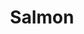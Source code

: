 ---
layout: item
title: Salmon
item-id: 329
datatable: true
id: 329
name: "Salmon"
monsters:
  - id: 7989
    name: "Ogress Warrior"
    combat_level: 82
    wiki_url: "https://oldschool.runescape.wiki/w/Ogress_Warrior"
    drops:
      - quantity: "1-3"
        noted: false
        rarity: 0.05
    image: "https://oldschool.runescape.wiki/images/4/40/Ogress_Warrior.png?7143b"
  - id: 7991
    name: "Ogress Shaman"
    combat_level: 82
    wiki_url: "https://oldschool.runescape.wiki/w/Ogress_Shaman"
    drops:
      - quantity: "1-3"
        noted: false
        rarity: 0.05
    image: "https://oldschool.runescape.wiki/images/5/52/Ogress_Shaman.png?5b638"
---